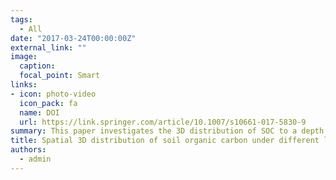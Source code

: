 ```yaml
---
tags:
  - All
date: "2017-03-24T00:00:00Z"
external_link: ""
image:
  caption: 
  focal_point: Smart
links:
- icon: photo-video
  icon_pack: fa
  name: DOI
  url: https://link.springer.com/article/10.1007/s10661-017-5830-9
summary: This paper investigates the 3D distribution of SOC to a depth of 1 m in a 4600-ha area with different land uses under the irrigated farming, dry farming, orchards, range plants on the Gachsaran formation, and range plants. Results showed that depth functions combined with digital soil mapping techniques provide a promising approach to evaluate 3D SOC distribution 
title: Spatial 3D distribution of soil organic carbon under different land use types
authors: 
  - admin
---
```

